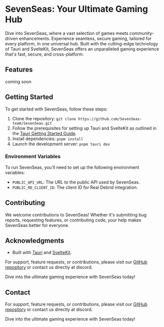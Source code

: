 # SevenSeas: Your Ultimate Gaming Hub

Dive into SevenSeas, where a vast selection of games meets community-driven enhancements. Experience seamless, secure
gaming, tailored for every platform, in one universal hub. Built with the cutting-edge technology of Tauri and
SvelteKit, SevenSeas offers an unparalleled gaming experience that's fast, secure, and cross-platform.

## Features

coming soon

## Getting Started

To get started with SevenSeas, follow these steps:

1. Clone the repository: `git clone https://github.com/SevenSeas-team/SevenSeas.git`
2. Follow the prerequisites for setting up Tauri and SvelteKit as outlined in
   the [Tauri Getting Started Guide](https://tauri.app/v1/guides/getting-started/prerequisites).
3. Install dependencies: `pnpm install`
4. Launch the development server: `pnpm tauri dev`

### Environment Variables

To run SevenSeas, you'll need to set up the following environment variables:

- `PUBLIC_API_URL`: The URL to the public API used by SevenSeas.
- `PUBLIC_RD_CLIENT_ID`: The client ID for Real Debrid integration.

## Contributing

We welcome contributions to SevenSeas! Whether it's submitting bug reports, requesting features, or contributing code,
your help makes SevenSeas better for everyone.

## Acknowledgments

- Built with [Tauri](https://tauri.app/) and [SvelteKit](https://kit.svelte.dev/).

For support, feature requests, or contributions, please visit
our [GitHub repository](<https://github.com/SevenSeas-team>) or contact us directly at discord.

Dive into the ultimate gaming experience with SevenSeas today!

## Contact

For support, feature requests, or contributions, please visit
our [GitHub repository](<https://github.com/SevenSeas-team>) or contact us directly at discord.

Dive into the ultimate gaming experience with SevenSeas today!